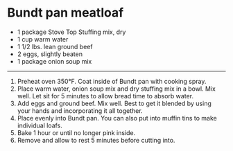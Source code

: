 # Bundt pan meatloaf

- 1 package Stove Top Stuffing mix, dry
- 1 cup warm water
- 1 1/2 lbs. lean ground beef
- 2 eggs, slightly beaten
- 1 package onion soup mix

-----

1.	Preheat oven 350°F. Coat inside of Bundt pan with cooking spray.
2.	Place warm water, onion soup mix and dry stuffing mix in a bowl. Mix well. Let sit for 5 minutes to allow bread time to absorb water.
3.	Add eggs and ground beef. Mix well. Best to get it blended by using your hands and incorporating it all together.
4.	Place evenly into Bundt pan. You can also put into muffin tins to make individual loafs.
5.	Bake 1 hour or until no longer pink inside.
6.	Remove and allow to rest 5 minutes before cutting into.
